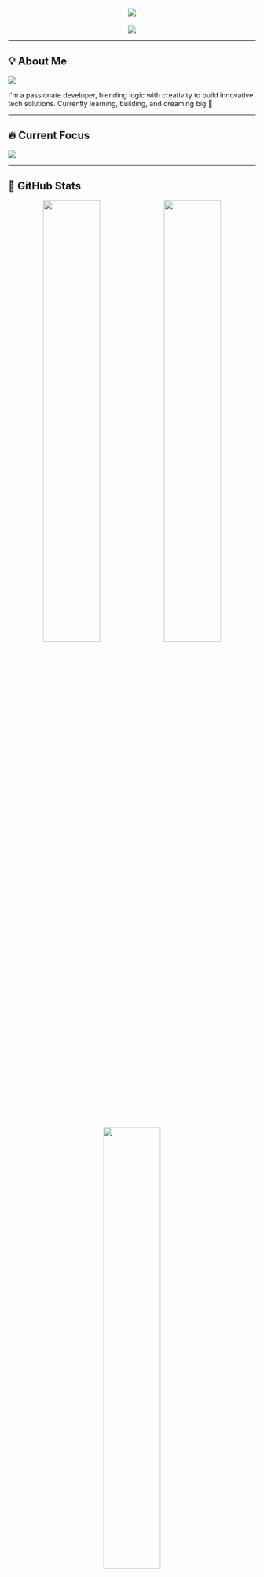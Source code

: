 <h1 align="center">
  <img src="https://readme-typing-svg.herokuapp.com?font=Fira+Code&weight=500&size=28&duration=2500&pause=800&color=00FFFF&center=true&vCenter=true&width=650&lines=Be+Great.+Be+Awesome."/>
</h1>

<p align="center">
  <img src="https://readme-typing-svg.herokuapp.com?font=Fira+Code&pause=1000&color=7FFF00&width=600&lines=Hi%2C+I'm+Sourojit+Banerjee;Redefining+coding+with+logic+and+creativity;Learning%2C+Building%2C+Dreaming+Big"/>
</p>

---

## 💡 About Me
<p>
  <img src="https://readme-typing-svg.herokuapp.com?font=Fira+Code&pause=1000&color=FF69B4&width=600&lines=Backend+Dev+%7C+Problem+Solver+%7C+Tech+Explorer"/>
</p>
<p>
  I'm a passionate developer, blending logic with creativity to build innovative tech solutions. Currently learning, building, and dreaming big 🚀
</p>

---

## 🔥 Current Focus
<p>
  <img src="https://readme-typing-svg.herokuapp.com?font=Fira+Code&pause=1200&color=FFA500&width=600&lines=Backend+Development+%26+API+Engineering;Data+Structures+%26+Algorithms;Cloud+%26+Scalable+Systems;ML+Foundations"/>
</p>

---

## 🚀 GitHub Stats
<p align="center">
  <img src="https://github-readme-stats.vercel.app/api?username=sourojitbanerjee&show_icons=true&theme=radical&hide_border=true" width="48%"/>
  <img src="https://github-readme-streak-stats.herokuapp.com/?user=sourojitbanerjee&theme=radical&hide_border=true" width="48%"/>
</p>

<p align="center">
  <img src="https://github-readme-stats.vercel.app/api/top-langs/?username=sourojitbanerjee&layout=compact&theme=radical&hide_border=true" width="48%"/>
</p>

---

## 🛠️ Technology Stack
<p align="center">
  <img src="https://skillicons.dev/icons?i=c,cpp,python,js,html,css,git,github,vscode,tailwind" />
</p>

---

## 🌐 Languages & Tools
<p align="center">
  <img src="https://img.shields.io/badge/-C-00599C?style=flat-square&logo=c"/>
  <img src="https://img.shields.io/badge/-C++-00599C?style=flat-square&logo=cplusplus"/>
  <img src="https://img.shields.io/badge/-Python-FFD43B?style=flat-square&logo=Python&logoColor=black"/>
  <img src="https://img.shields.io/badge/-JavaScript-F7DF1E?style=flat-square&logo=javascript&logoColor=black"/>
  <img src="https://img.shields.io/badge/-Git-F05032?style=flat-square&logo=git&logoColor=white"/>
  <img src="https://img.shields.io/badge/-Tailwind_CSS-38B2AC?style=flat-square&logo=tailwindcss&logoColor=white"/>
</p>

---

## 🤝 Connect With Me
<p align="center">
  <a href="mailto:sourojitbanerjee159@gmail.com">
    <img alt="Email" src="https://img.shields.io/badge/Email-sourojitbanerjee159@gmail.com-red?style=flat-square&logo=gmail"/>
  </a>
  <a href="https://www.linkedin.com/in/sourojit-banerjee-50458525a/">
    <img alt="LinkedIn" src="https://img.shields.io/badge/LinkedIn-Sourojit_Banerjee-0077B5?style=flat-square&logo=linkedin"/>
  </a>
  <a href="https://twitter.com/sourojitbanerj2">
    <img alt="Twitter" src="https://img.shields.io/badge/Twitter-@sourojitbanerj2-1DA1F2?style=flat-square&logo=twitter"/>
  </a>
</p>

---

<p align="center">
  <img src="https://readme-typing-svg.herokuapp.com?font=Fira+Code&pause=1500&color=00CED1&center=true&width=600&lines=The+future+belongs+to+those+who+code+it.;Keep+Hustling.+Keep+Shipping."/>
</p>
